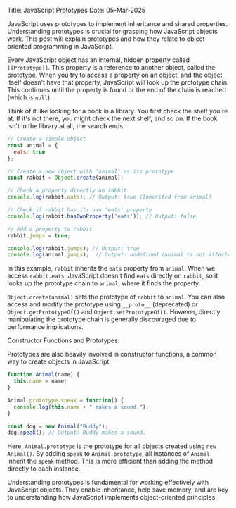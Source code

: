 Title: JavaScript Prototypes
Date: 05-Mar-2025

JavaScript uses prototypes to implement inheritance and shared properties.  Understanding prototypes is crucial for grasping how JavaScript objects work.  This post will explain prototypes and how they relate to object-oriented programming in JavaScript.

Every JavaScript object has an internal, hidden property called `[[Prototype]]`. This property is a reference to another object, called the prototype. When you try to access a property on an object, and the object itself doesn't have that property, JavaScript will look up the prototype chain. This continues until the property is found or the end of the chain is reached (which is `null`).

Think of it like looking for a book in a library. You first check the shelf you're at. If it's not there, you might check the next shelf, and so on. If the book isn't in the library at all, the search ends.

```javascript
// Create a simple object
const animal = {
  eats: true
};

// Create a new object with 'animal' as its prototype
const rabbit = Object.create(animal);

// Check a property directly on rabbit
console.log(rabbit.eats); // Output: true (Inherited from animal)

// Check if rabbit has its own 'eats' property
console.log(rabbit.hasOwnProperty('eats')); // Output: false

// Add a property to rabbit
rabbit.jumps = true;

console.log(rabbit.jumps); // Output: true
console.log(animal.jumps);  // Output: undefined (animal is not affected)
```

In this example, `rabbit` inherits the `eats` property from `animal`. When we access `rabbit.eats`, JavaScript doesn't find `eats` directly on `rabbit`, so it looks up the prototype chain to `animal`, where it finds the property.  

`Object.create(animal)` sets the prototype of `rabbit` to `animal`.  You can also access and modify the prototype using `__proto__` (deprecated) or `Object.getPrototypeOf()` and `Object.setPrototypeOf()`. However, directly manipulating the prototype chain is generally discouraged due to performance implications.

Constructor Functions and Prototypes:

Prototypes are also heavily involved in constructor functions, a common way to create objects in JavaScript.

```javascript
function Animal(name) {
  this.name = name;
}

Animal.prototype.speak = function() {
  console.log(this.name + " makes a sound.");
}

const dog = new Animal("Buddy");
dog.speak(); // Output: Buddy makes a sound.
```

Here, `Animal.prototype` is the prototype for all objects created using `new Animal()`.  By adding `speak` to `Animal.prototype`, all instances of `Animal` inherit the `speak` method. This is more efficient than adding the method directly to each instance.


Understanding prototypes is fundamental for working effectively with JavaScript objects.  They enable inheritance, help save memory, and are key to understanding how JavaScript implements object-oriented principles.
